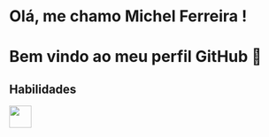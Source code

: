 # Olá, me chamo Michel Ferreira ! 
# Bem vindo ao meu perfil GitHub 👋
## Habilidades
<img loading="lazy" src="https://cdn.jsdelivr.net/gh/devicons/devicon/icons/git/git-original.svg" width="40" height="40"/>
